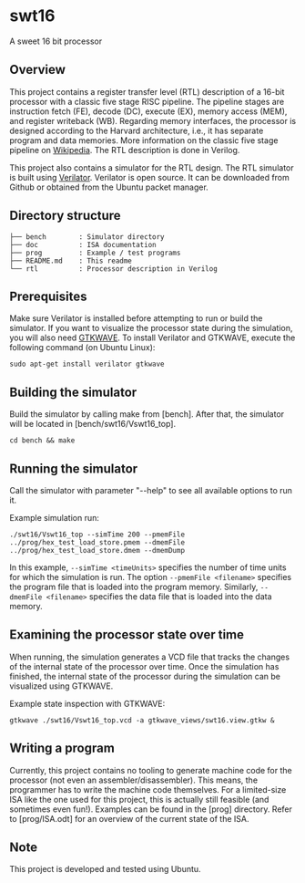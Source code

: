 # swt16
A sweet 16 bit processor

## Overview
This project contains a register transfer level (RTL) description of a 16-bit processor with a classic five stage RISC pipeline.
The pipeline stages are instruction fetch (FE), decode (DC), execute (EX), memory access (MEM), and register writeback (WB).
Regarding memory interfaces, the processor is designed according to the Harvard architecture, i.e., it has separate program and data memories.
More information on the classic five stage pipeline on [Wikipedia](https://en.wikipedia.org/wiki/Classic_RISC_pipeline).
The RTL description is done in Verilog.

This project also contains a simulator for the RTL design.
The RTL simulator is built using [Verilator](https://www.veripool.org/).
Verilator is open source. It can be downloaded from Github or obtained from the Ubuntu packet manager.

## Directory structure
```
├── bench        : Simulator directory
├── doc          : ISA documentation
├── prog         : Example / test programs
├── README.md    : This readme
└── rtl          : Processor description in Verilog
```
## Prerequisites
Make sure Verilator is installed before attempting to run or build the simulator.
If you want to visualize the processor state during the simulation, you will also need [GTKWAVE](http://gtkwave.sourceforge.net/).
To install Verilator and GTKWAVE, execute the following command (on Ubuntu Linux):

`sudo apt-get install verilator gtkwave`

## Building the simulator
Build the simulator by calling make from [bench]. After that, the simulator will be located in [bench/swt16/Vswt16_top].

`cd bench && make`

## Running the simulator
Call the simulator with parameter "--help" to see all available options to run it.

Example simulation run:

`./swt16/Vswt16_top --simTime 200 --pmemFile ../prog/hex_test_load_store.pmem --dmemFile ../prog/hex_test_load_store.dmem --dmemDump`

In this example, `--simTime <timeUnits>` specifies the number of time units for which the simulation is run.
The option `--pmemFile <filename>` specifies the program file that is loaded into the program memory.
Similarly, `--dmemFile <filename>` specifies the data file that is loaded into the data memory. 

## Examining the processor state over time
When running, the simulation generates a VCD file that tracks the changes of the internal state of the processor over time.
Once the simulation has finished, the internal state of the processor during the simulation can be visualized using GTKWAVE.

Example state inspection with GTKWAVE: 

`gtkwave ./swt16/Vswt16_top.vcd -a gtkwave_views/swt16.view.gtkw &`

## Writing a program
Currently, this project contains no tooling to generate machine code for the processor (not even an assembler/disassembler).
This means, the programmer has to write the machine code themselves.
For a limited-size ISA like the one used for this project, this is actually still feasible (and sometimes even fun!).
Examples can be found in the [prog] directory.
Refer to [prog/ISA.odt] for an overview of the current state of the ISA.

## Note
This project is developed and tested using Ubuntu.
